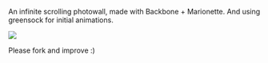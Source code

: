 An infinite scrolling photowall, made with Backbone + Marionette. And using greensock for initial animations.

![](https://dl.dropboxusercontent.com/u/6061717/Screenshot%202014-05-29%2019.48.17.png)

Please fork and improve :)
